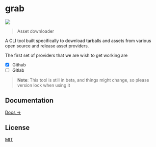 # grab

[![](https://img.shields.io/github/workflow/status/barelyhuman/grab/CI?color=%2398C379&label=CI&style=for-the-badge)](https://github.com/barelyhuman/grab/actions/workflows/ci.yml)

> Asset downloader

A CLI tool built specifically to download tarballs and assets from various open source and release asset providers.

The first set of providers that we are wish to get working are

- [x] Github
- [ ] Gitlab

> **Note**: This tool is still in beta, and things might change, so please version lock when using it

## Documentation 
[Docs &rarr;](https://barelyhuman.github.io/grab/)

## License 
[MIT](/license)

